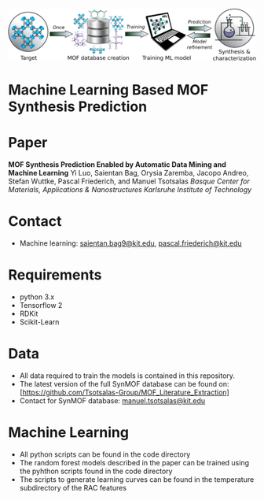 ![MOF Synthesis Prediction](MOF_Synthesis_Prediction.png)

# Machine Learning Based MOF Synthesis Prediction

# Paper
**MOF Synthesis Prediction Enabled by Automatic Data Mining and Machine Learning**
Yi Luo, Saientan Bag, Orysia Zaremba, Jacopo Andreo, Stefan Wuttke, Pascal Friederich, and Manuel Tsotsalas
*Basque Center for Materials, Applications & Nanostructures*
*Karlsruhe Institute of Technology*

# Contact
- Machine learning: saientan.bag9@kit.edu, pascal.friederich@kit.edu

# Requirements
- python 3.x
- Tensorflow 2
- RDKit
- Scikit-Learn

# Data
- All data required to train the models is contained in this repository.
- The latest version of the full SynMOF database can be found on:
[https://github.com/Tsotsalas-Group/MOF_Literature_Extraction]
- Contact for SynMOF database: manuel.tsotsalas@kit.edu

# Machine Learning
- All python scripts can be found in the code directory
- The random forest models described in the paper can be trained using the pyhthon scripts found in the code directory
- The scripts to generate learning curves can be found in the temperature subdirectory of the RAC features


